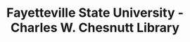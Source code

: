 ---
layout: repo
title: "Fayetteville State University - Charles W. Chesnutt Library"
id: 4768
permalink: repos/4768/
---